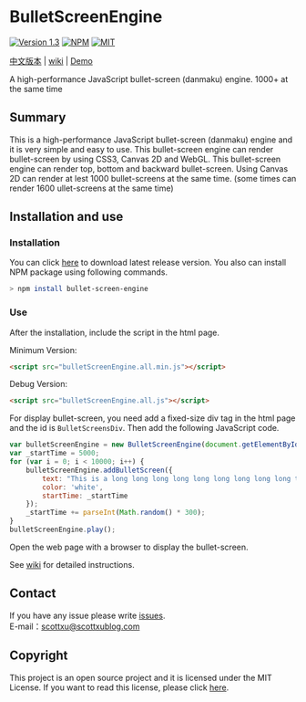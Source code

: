 # BulletScreenEngine
[![Version 1.3](https://img.shields.io/badge/version-1.3-brightgreen.svg?style=flat-square)](https://github.com/iamscottxu/BulletScreenEngine/releases/tag/v1.2)
[![NPM](https://img.shields.io/npm/v/bullet-screen-engine.svg?style=flat-square)](https://www.npmjs.com/package/bullet-screen-engine)
[![MIT](https://img.shields.io/github/license/mashape/apistatus.svg?style=flat-square)](https://github.com/iamscottxu/BulletScreenEngine/blob/master/LICENSE)

[中文版本](https://github.com/iamscottxu/BulletScreenEngine/blob/master/README.md) |
[wiki](https://github.com/iamscottxu/BulletScreenEngine/wiki) |
[Demo](https://iamscottxu.github.io/BulletScreenEngine/demo/bulletScreenEngineDemo.html)

A high-performance JavaScript bullet-screen (danmaku) engine. 1000+ at the same time

## Summary
This is a high-performance JavaScript bullet-screen (danmaku) engine and it is very simple and easy to use. This bullet-screen engine can render bullet-screen by using CSS3, Canvas 2D and WebGL. This bullet-screen engine can render top, bottom and backward bullet-screen. Using Canvas 2D can render at lest 1000 bullet-screens at the same time. (some times can render 1600 ullet-screens at the same time)

## Installation and use
### Installation
You can click [here](https://github.com/iamscottxu/BulletScreenEngine/releases/tag/v1.3) to download latest release version. You also can install NPM package using following commands.
```Bash
> npm install bullet-screen-engine
```

### Use
After the installation, include the script in the html page.

Minimum Version:
```Html
<script src="bulletScreenEngine.all.min.js"></script>
```
Debug Version:
```Html
<script src="bulletScreenEngine.all.js"></script>
```
For display bullet-screen, you need add a fixed-size div tag in the html page and the id is `BulletScreensDiv`. Then add the following JavaScript code.
```JavaScript
var bulletScreenEngine = new BulletScreenEngine(document.getElementById('BulletScreensDiv'));
var _startTime = 5000;
for (var i = 0; i < 10000; i++) {
    bulletScreenEngine.addBulletScreen({
        text: "This is a long long long long long long long long long test(^_^)",
        color: 'white',
        startTime: _startTime
    });
    _startTime += parseInt(Math.random() * 300);
}
bulletScreenEngine.play();
```
Open the web page with a browser to display the bullet-screen. 

See [wiki](https://github.com/iamscottxu/BulletScreenEngine/wiki) for detailed instructions.

## Contact
If you have any issue please write [issues](https://github.com/iamscottxu/BulletScreenEngine/issues).<br/>
E-mail：[scottxu@scottxublog.com](mailto:scottxu@scottxublog.com)

## Copyright
This project is an open source project and it is licensed under the MIT License. If you want to read this license, please click [here](https://github.com/iamscottxu/BulletScreenEngine/blob/master/LICENSE).